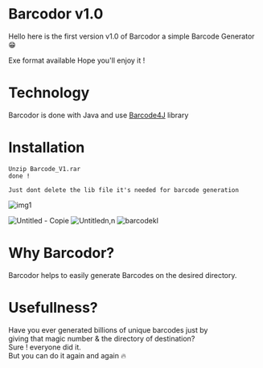 # Barcodor v1.0
Hello here is the first version v1.0 of Barcodor
a simple Barcode Generator 😁

Exe format available
Hope you'll enjoy it !

# Technology
Barcodor is done with Java
and use [Barcode4J](http://barcode4j.sourceforge.net) library

# Installation
```
Unzip Barcode_V1.rar 
done !

Just dont delete the lib file it's needed for barcode generation
```

![img1](https://user-images.githubusercontent.com/40875400/114424513-b85edb00-9ba7-11eb-8107-e5b18f762b4d.png)

![Untitled - Copie](https://user-images.githubusercontent.com/40875400/114254454-f210c580-999e-11eb-8e8c-66b685dfd077.png)
![Untitledn,n](https://user-images.githubusercontent.com/40875400/114254826-59c81000-99a1-11eb-803e-4acdb5330eb0.png)
![barcodekl](https://user-images.githubusercontent.com/40875400/114254904-b5929900-99a1-11eb-8768-285ddaf9682b.png)

# Why Barcodor?
Barcodor helps to easily generate Barcodes on the desired directory.

# Usefullness?
Have you ever generated billions of unique barcodes just by   
giving that magic number & the directory of destination?   
Sure ! everyone did it.  
But you can do it again and again :fire:  
